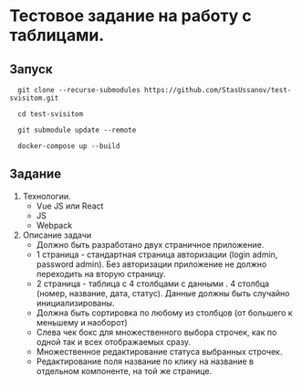 # Тестовое задание на работу с таблицами.

## Запуск

```shell
  git clone --recurse-submodules https://github.com/StasUssanov/test-svisitom.git
```
```shell
  cd test-svisitom
```
```shell
  git submodule update --remote
```
```shell
  docker-compose up --build
```

## Задание

1. Технологии.
   - Vue JS или React
   - JS
   - Webpack
2. Описание задачи
   - Должно быть разработано двух страничное приложение.
   - 1 страница - стандартная страница авторизации (login admin, password admin). Без авторизации приложение не должно переходить на вторую страницу.
   - 2 страница - таблица с 4 столбцами с данными . 4 столбца (номер, название, дата, статус). Данные должны быть случайно инициализированы.
   - Должна быть сортировка по любому из столбцов (от большего к меньшему и наоборот)
   - Слева чек бокс для множественного выбора строчек, как по одной так и всех отображаемых сразу.
   - Множественное редактирование статуса выбранных строчек.
   - Редактирование поля название по клику на название в отдельном компоненте, на той же странице.
